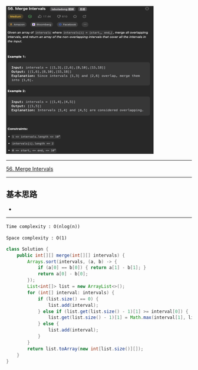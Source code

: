 <img src="2022-12-26-17-24-51.png" width="400" height="400"/>

___
[56. Merge Intervals](https://leetcode.com/problems/merge-intervals/description/)
___


## 基本思路
* 

___

`Time complexity : O(nlog(n))`

`Space complexity : O(1)`
```java
class Solution {
    public int[][] merge(int[][] intervals) {
        Arrays.sort(intervals, (a, b) -> {
            if (a[0] == b[0]) { return a[1] - b[1]; }
            return a[0] - b[0];
        });
        List<int[]> list = new ArrayList<>();
        for (int[] interval: intervals) {
            if (list.size() == 0) {
                list.add(interval);
            } else if (list.get(list.size() - 1)[1] >= interval[0]) {
                list.get(list.size() - 1)[1] = Math.max(interval[1], list.get(list.size() - 1)[1]);
            } else {
                list.add(interval);
            }
        }
        return list.toArray(new int[list.size()][]);
    }
}
```